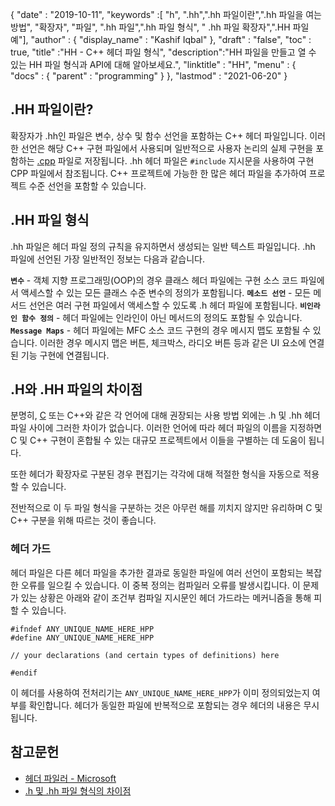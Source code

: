 {
  "date" : "2019-10-11",
  "keywords" :[ "h", ".hh",".hh 파일이란",".hh 파일을 여는 방법", "확장자", "파일", ".hh 파일",".hh 파일 형식", " .hh 파일 확장자",".HH 파일 예"],
  "author" : {
    "display_name" : "Kashif Iqbal"
},
  "draft" : "false",
  "toc" : true,
  "title" :"HH - C++ 헤더 파일 형식",
  "description":"HH 파일을 만들고 열 수 있는 HH 파일 형식과 API에 대해 알아보세요.",
  "linktitle" : "HH",
  "menu" : {
    "docs" : {
      "parent" : "programming"
}
},
  "lastmod" : "2021-06-20"
}

## .HH 파일이란?

확장자가 .hh인 파일은 변수, 상수 및 함수 선언을 포함하는 C++ 헤더 파일입니다. 이러한 선언은 해당 C++ 구현 파일에서 사용되며 일반적으로 사용자 논리의 실제 구현을 포함하는 [.cpp](/ko/programming/cpp/) 파일로 저장됩니다. .hh 헤더 파일은 `#include` 지시문을 사용하여 구현 CPP 파일에서 참조됩니다. C++ 프로젝트에 가능한 한 많은 헤더 파일을 추가하여 프로젝트 수준 선언을 포함할 수 있습니다.

## .HH 파일 형식

.hh 파일은 헤더 파일 정의 규칙을 유지하면서 생성되는 일반 텍스트 파일입니다. .hh 파일에 선언된 가장 일반적인 정보는 다음과 같습니다.

**`변수`** - 객체 지향 프로그래밍(OOP)의 경우 클래스 헤더 파일에는 구현 소스 코드 파일에서 액세스할 수 있는 모든 클래스 수준 변수의 정의가 포함됩니다.
**`메소드 선언`** - 모든 메서드 선언은 여러 구현 파일에서 액세스할 수 있도록 .h 헤더 파일에 포함됩니다.
**`비인라인 함수 정의`** - 헤더 파일에는 인라인이 아닌 메서드의 정의도 포함될 수 있습니다.
**`Message Maps`** - 헤더 파일에는 MFC 소스 코드 구현의 경우 메시지 맵도 포함될 수 있습니다. 이러한 경우 메시지 맵은 버튼, 체크박스, 라디오 버튼 등과 같은 UI 요소에 연결된 기능 구현에 연결됩니다.

## .H와 .HH 파일의 차이점

분명히, [C](/ko/programming/c/) 또는 C++와 같은 각 언어에 대해 권장되는 사용 방법 외에는 .h 및 .hh 헤더 파일 사이에 그러한 차이가 없습니다. 이러한 언어에 따라 헤더 파일의 이름을 지정하면 C 및 C++ 구현이 혼합될 수 있는 대규모 프로젝트에서 이들을 구별하는 데 도움이 됩니다.

또한 헤더가 확장자로 구분된 경우 편집기는 각각에 대해 적절한 형식을 자동으로 적용할 수 있습니다.

전반적으로 이 두 파일 형식을 구분하는 것은 아무런 해를 끼치지 않지만 유리하며 C 및 C++ 구분을 위해 따르는 것이 좋습니다.

### 헤더 가드

헤더 파일은 다른 헤더 파일을 추가한 결과로 동일한 파일에 여러 선언이 포함되는 복잡한 오류를 일으킬 수 있습니다. 이 중복 정의는 컴파일러 오류를 발생시킵니다. 이 문제가 있는 상황은 아래와 같이 조건부 컴파일 지시문인 헤더 가드라는 메커니즘을 통해 피할 수 있습니다.

```
#ifndef ANY_UNIQUE_NAME_HERE_HPP
#define ANY_UNIQUE_NAME_HERE_HPP

// your declarations (and certain types of definitions) here

#endif
```
이 헤더를 사용하여 전처리기는 `ANY_UNIQUE_NAME_HERE_HPP`가 이미 정의되었는지 여부를 확인합니다. 헤더가 동일한 파일에 반복적으로 포함되는 경우 헤더의 내용은 무시됩니다.

## 참고문헌

* [헤더 파일러 - Microsoft](https://docs.microsoft.com/en-us/cpp/cpp/header-files-cpp?view=msvc-160)
* [.h 및 .hh 파일 형식의 차이점](https://stackoverflow.com/questions/10354321/c-reason-why-using-hh-as-extension-for-c-header-files)


